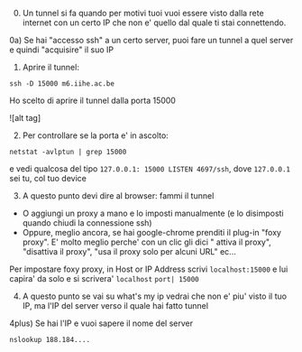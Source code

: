 0) Un tunnel si fa quando per motivi tuoi vuoi essere visto dalla rete internet con un certo IP che non e' quello dal
quale ti stai connettendo.

0a) Se hai "accesso ssh" a un certo server, puoi fare un tunnel a quel server e quindi "acquisire" il suo IP 

1) Aprire il tunnel: 

`ssh -D 15000 m6.iihe.ac.be`

Ho scelto di aprire il tunnel dalla porta 15000

![alt tag]

2) Per controllare se la porta e' in ascolto:

`netstat -avlptun | grep 15000`

e vedi qualcosa del tipo `127.0.0.1: 15000 LISTEN 4697/ssh`, dove `127.0.0.1` sei tu, col tuo device

3) A questo punto devi dire al browser: fammi il tunnel

* O aggiungi un proxy a mano e lo imposti manualmente (e lo disimposti quando chiudi la connessione ssh)
* Oppure, meglio ancora, se hai google-chrome prenditi il plug-in "foxy proxy". E' molto meglio perche' con un clic gli dici 
" attiva il proxy", "disattiva il proxy", "usa il proxy solo per alcuni URL" ec...

Per impostare foxy proxy, in Host or IP Address scrivi `localhost:15000` e lui capira' da solo e si scrivera'
`localhost` `port| 15000` 

4) A questo punto se vai su what's my ip vedrai che non e' piu' visto il tuo IP, ma l'IP del server verso il quale
hai fatto tunnel

4plus) Se hai l'IP e vuoi sapere il nome del server

`nslookup 188.184....`


